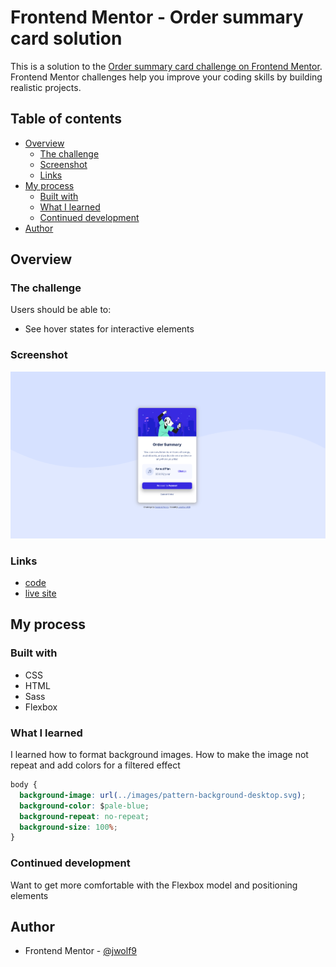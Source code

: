 # Frontend Mentor - Order summary card solution

This is a solution to the [Order summary card challenge on Frontend Mentor](https://www.frontendmentor.io/challenges/order-summary-component-QlPmajDUj). Frontend Mentor challenges help you improve your coding skills by building realistic projects. 

## Table of contents

- [Overview](#overview)
  - [The challenge](#the-challenge)
  - [Screenshot](#screenshot)
  - [Links](#links)
- [My process](#my-process)
  - [Built with](#built-with)
  - [What I learned](#what-i-learned)
  - [Continued development](#continued-development)
- [Author](#author)

## Overview

### The challenge

Users should be able to:

- See hover states for interactive elements

### Screenshot

![](./screenshot.png)

### Links

- [code](https://github.com/jwolf9/order-summary-component-main)
- [live site](https://jwolf9.github.io/order-summary-component-main/)

## My process

### Built with

- CSS
- HTML
- Sass
- Flexbox

### What I learned

I learned how to format background images. How to make the image not repeat and add colors for a filtered effect

```css
body {
  background-image: url(../images/pattern-background-desktop.svg);
  background-color: $pale-blue;
  background-repeat: no-repeat;
  background-size: 100%;
}
```

### Continued development

Want to get more comfortable with the Flexbox model and positioning elements

## Author

- Frontend Mentor - [@jwolf9](https://www.frontendmentor.io/profile/jwolf9)

